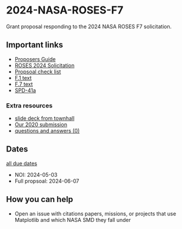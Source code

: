 # 2024-NASA-ROSES-F7
Grant proposal responding to the 2024 NASA ROSES F7 solicitation.

## Important links
 - [Proposers Guide](https://www.nasa.gov/wp-content/uploads/2023/09/2023-nasa-proposers-guide-final.pdf?emrc=7b5d89)
 - [ROSES 2024 Solicitation](https://nspires.nasaprs.com/external/viewrepositorydocument/cmdocumentid=983947/solicitationId=%7b910CC61E-4616-9958-C26F-F8D9BC5AB8D9%7d/viewSolicitationDocument=1/ROSES24_SoS_020924.pdf)
 - [Propsoal check list](https://nspires.nasaprs.com/external/viewrepositorydocument/cmdocumentid=980036/solicitationId=%7B910CC61E-4616-9958-C26F-F8D9BC5AB8D9%7D/viewSolicitationDocument=1/Table%201%20ROSES-24%20Stand%20alone.pdf)
 - [F.1 text](https://nspires.nasaprs.com/external/viewrepositorydocument/cmdocumentid=974343/solicitationId=%7BF6155A51-0D56-3B33-4ED8-C863F9B144A4%7D/viewSolicitationDocument=1/F.01%20Cross%20Division%20Overview.pdf)
 - [F.7 text](https://nspires.nasaprs.com/external/viewrepositorydocument/cmdocumentid=983524/solicitationId=%7B910CC61E-4616-9958-C26F-F8D9BC5AB8D9%7D/viewSolicitationDocument=1/F.07%20OSTFL_Amend3.pdf)
 - [SPD-41a](https://smd-cms.nasa.gov/wp-content/uploads/2023/08/smd-information-policy-spd-41a.pdf)


### Extra resources

 - [slide deck from townhall](https://docs.google.com/presentation/d/14g5UPUQFsk4QW3gqwB4gtNSHm8vcdUVAmwzSFjtdVN4/edit#slide=id.g2c7e585789c_0_931)
 - [Our 2020 submission](https://github.com/matplotlib/2020-NASA-ROSES-E7)
 - [questions and answers (0)](https://nspires.nasaprs.com/external/viewrepositorydocument/cmdocumentid=989936/solicitationId=%7B910CC61E-4616-9958-C26F-F8D9BC5AB8D9%7D/viewSolicitationDocument=1/F.7%20OSTFL_FAQ032924V2.pdf)

## Dates

[all due dates](https://nspires.nasaprs.com/external/viewrepositorydocument/cmdocumentid=974328/solicitationId=%7B910CC61E-4616-9958-C26F-F8D9BC5AB8D9%7D/viewSolicitationDocument=1/Table%203%20ROSES-2024%20Amend%207.html)


- NOI: 2024-05-03
- Full propsoal: 2024-06-07

## How you can help

 - Open an issue with citations papers, missions, or projects that use Matplotlib and which NASA SMD they fall under
